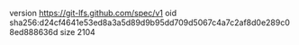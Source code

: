 version https://git-lfs.github.com/spec/v1
oid sha256:d24cf4641e53ed8a3a5d89d9b95dd709d5067c4a7c2af8d0e289c08ed888636d
size 2104
